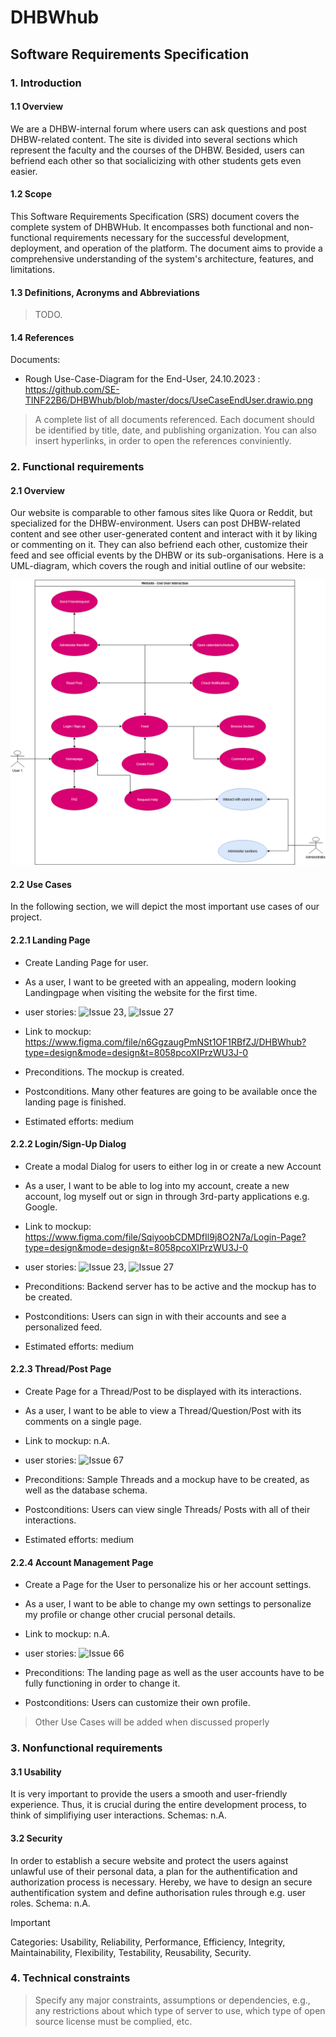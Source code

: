 # DHBWhub
## Software Requirements Specification
### 1. Introduction
#### 1.1 Overview
We are a DHBW-internal forum where users can ask questions and post DHBW-related content. The site is divided into several sections which represent the faculty and the courses of the DHBW. Besided, users can befriend each other so that socialicizing with other students gets even easier.
#### 1.2 Scope
This Software Requirements Specification (SRS) document covers the complete system of DHBWHub. It encompasses both functional and non-functional requirements necessary for the successful development, deployment, and operation of the platform. The document aims to provide a comprehensive understanding of the system's architecture, features, and limitations.
#### 1.3 Definitions, Acronyms and Abbreviations
> TODO.
#### 1.4 References
Documents:
- Rough Use-Case-Diagram for the End-User, 24.10.2023 : https://github.com/SE-TINF22B6/DHBWhub/blob/master/docs/UseCaseEndUser.drawio.png
>  A complete list of all documents referenced. Each document should be identified by title, date, and publishing organization. You can also insert hyperlinks, in order to open the references conviniently.

### 2. Functional requirements
#### 2.1 Overview 
Our website is comparable to other famous sites like Quora or Reddit, but specialized for the DHBW-environment. Users can post DHBW-related content and see other user-generated content and interact with it by liking or commenting on it. They can also befriend each other, customize their feed and see official events by the DHBW or its sub-organisations. Here is a UML-diagram, which covers the rough and initial outline of our website: 

![UML_ diagram](https://github.com/SE-TINF22B6/DHBWhub/blob/master/docs/UseCaseEndUser.drawio.png)
 

#### 2.2 Use Cases
In the following section, we will depict the most important use cases of our project.

#### 2.2.1 Landing Page
- Create Landing Page for user.
- As a user, I want to be greeted with an appealing, modern looking Landingpage when visiting the website for the first time. 

- user stories: ![Issue 23](https://github.com/SE-TINF22B6/DHBWhub/issues/23), ![Issue 27](https://github.com/SE-TINF22B6/DHBWhub/issues/27)
- Link to mockup: https://www.figma.com/file/n6GgzaugPmNSt1OF1RBfZJ/DHBWhub?type=design&mode=design&t=8058pcoXIPrzWU3J-0

- Preconditions. The mockup is created.
- Postconditions. Many other features are going to be available once the landing page is finished.
- Estimated efforts: medium


#### 2.2.2 Login/Sign-Up Dialog
- Create a modal Dialog for users to either log in or create a new Account
- As a user, I want to be able to log into my account, create a new account, log myself out or sign in through 3rd-party applications e.g. Google.

- Link to mockup: https://www.figma.com/file/SqiyoobCDMDfIl9j8O2N7a/Login-Page?type=design&mode=design&t=8058pcoXIPrzWU3J-0
- user stories: ![Issue 23](https://github.com/SE-TINF22B6/DHBWhub/issues/23), ![Issue 27](https://github.com/SE-TINF22B6/DHBWhub/issues/27)

- Preconditions: Backend server has to be active and the mockup has to be created.
- Postconditions: Users can sign in with their accounts and see a personalized feed.
- Estimated efforts: medium

#### 2.2.3 Thread/Post Page
- Create Page for a Thread/Post to be displayed with its interactions.
- As a user, I want to be able to view a Thread/Question/Post with its comments on a single page.

- Link to mockup: n.A.
- user stories: ![Issue 67](https://github.com/SE-TINF22B6/DHBWhub/issues/67)

- Preconditions: Sample Threads and a mockup have to be created, as well as the database schema.
- Postconditions: Users can view single Threads/ Posts with all of their interactions.
- Estimated efforts: medium

#### 2.2.4 Account Management Page
- Create a Page for the User to personalize his or her account settings.
- As a user, I want to be able to change my own settings to personalize my profile or change other crucial personal details.

- Link to mockup: n.A.
- user stories: ![Issue 66](https://github.com/SE-TINF22B6/DHBWhub/issues/66)

- Preconditions: The landing page as well as the user accounts have to be fully functioning in order to change it.
- Postconditions: Users can customize their own profile.

> Other Use Cases will be added when discussed properly
> 
### 3. Nonfunctional requirements
#### 3.1 Usability
It is very important to provide the users a smooth and user-friendly experience. Thus, it is crucial during the entire development process, to think of simplifiying user interactions.
Schemas: n.A.

#### 3.2 Security
In order to establish a secure website and protect the users against unlawful use of their personal data, a plan for the authentification and authorization process is necessary.
Hereby, we have to design an secure authentification system and define authorisation rules through e.g. user roles.
Schema: n.A.

> [!IMPORTANT]  
> Categories: Usability, Reliability, Performance, Efficiency, Integrity, Maintainability, Flexibility, Testability, Reusability, Security.  

### 4. Technical constraints
> Specify any major constraints, assumptions or dependencies, e.g., any restrictions about which type of server to use, which type of open source license must be complied, etc. 
